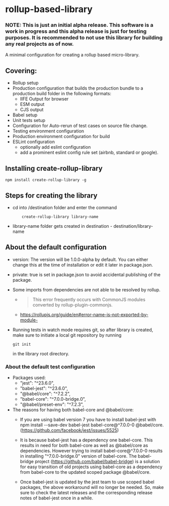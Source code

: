 # rollup-based-library

### NOTE: This is just an initial alpha release. This software is a work in progress and this alpha release is just for testing purposes. It is recommended to not use this library for building any real projects as of now.

A minimal configuration for creating a rollup based micro-library. 
## Covering:
- Rollup setup
- Production configuration that builds the production bundle to a production build folder in the following formats:
    - IIFE Output for browser
    - ESM output
    - CJS output
- Babel setup
- Unit tests setup
- Configuration for Auto-rerun of test cases on source file change.
- Testing environment configuration
- Production environment configuration for build
- ESLint configuration
    - optionally add eslint configuration
    - add a prominent eslint config rule set (airbnb, standard or google).

## Installing create-rollup-library

```
npm install create-rollup-library -g
```

## Steps for creating the library
- cd into /destination folder and enter the command
    ```
        create-rollup-library library-name
    ```
- library-name folder gets created in destination - destination/library-name

## About the default configuration
- version: The version will be 1.0.0-alpha by default. You can either change this at the time of installation or edit it later in package.json.
- private: true is set in package.json to avoid accidental publishing of the package.

- Some imports from dependencies are not able to be resolved by rollup.
    - > This error frequently occurs with CommonJS modules converted by rollup-plugin-commonjs.

    - https://rollupjs.org/guide/en#error-name-is-not-exported-by-module-

- Running tests in watch mode requires git, so after library is created, make sure to initiate a local git repository by running 
    ```
    git init
    ```
    in the library root directory.
    

### About the default test configuration

- Packages used:
    - "jest": "^23.6.0",
    - "babel-jest": "^23.6.0",
    - "@babel/core": "^7.2.2",
    - "babel-core": "^7.0.0-bridge.0",
    - "@babel/preset-env": "^7.2.3",
- The reasons for having both babel-core and @babel/core: 
    - If you are using babel version 7 you have to install babel-jest with
    npm install --save-dev babel-jest babel-core@^7.0.0-0 @babel/core. (https://github.com/facebook/jest/issues/5525)

    - It is because babel-jest has a dependency one babel-core.
    This results in need for both babel-core as well as @babel/core as dependencies.
    However trying to install babel-core@^7.0.0-0 results in installing "^7.0.0-bridge.0" version of babel-core. The babel-bridge project (https://github.com/babel/babel-bridge) is a solution for easy transition of old projects using babel-core as a dependency from babel-core to the updated scoped package @babel/core.

    - Once babel-jest is updated by the jest team to use scoped babel packages, the above workaround will no longer be needed. So, make sure to check the latest releases and the corresponding release notes of babel-jest once in a while.
